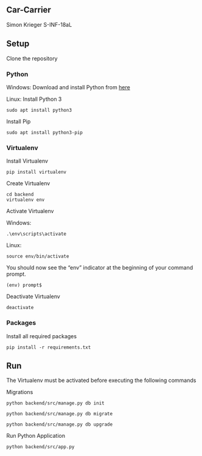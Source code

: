 ## Car-Carrier ##
Simon Krieger
S-INF-18aL

## Setup ##
Clone the repository

### Python ###
Windows:
Download and install Python from [here](https://www.python.org/downloads/)

Linux:
Install Python 3
```
sudo apt install python3
```

Install Pip
```
sudo apt install python3-pip
```

### Virtualenv ###
Install Virtualenv
```
pip install virtualenv
```

Create Virtualenv
```
cd backend
virtualenv env
```

Activate Virtualenv

Windows:
```
.\env\scripts\activate
```

Linux:
```
source env/bin/activate
```

You should now see the “env” indicator at the beginning of your command prompt.

```
(env) prompt$
```

Deactivate Virtualenv
```
deactivate
```

### Packages ###
Install all required packages
```
pip install -r requirements.txt
```

## Run ##

The Virtualenv must be activated before executing the following commands 

Migrations

```
python backend/src/manage.py db init

python backend/src/manage.py db migrate

python backend/src/manage.py db upgrade
```

Run Python Application

```
python backend/src/app.py
```